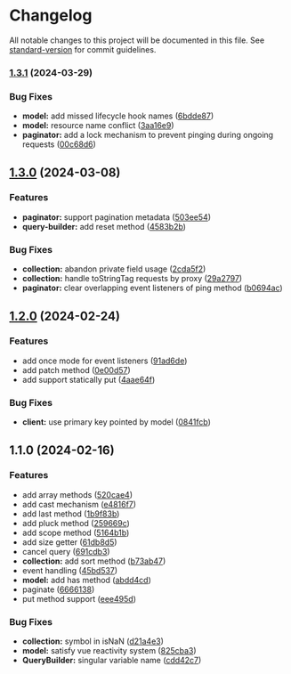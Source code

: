 # Changelog

All notable changes to this project will be documented in this file. See [standard-version](https://github.com/conventional-changelog/standard-version) for commit guidelines.

### [1.3.1](https://github.com/ismailceylan/restorm/compare/v1.3.0...v1.3.1) (2024-03-29)


### Bug Fixes

* **model:** add missed lifecycle hook names ([6bdde87](https://github.com/ismailceylan/restorm/commit/6bdde87f17a14ebb7217d8aac5c2379dae8065e3))
* **model:** resource name conflict ([3aa16e9](https://github.com/ismailceylan/restorm/commit/3aa16e968c1e5c4f1b002930680c1ee6e69d8e7d))
* **paginator:** add a lock mechanism to prevent pinging during ongoing requests ([00c68d6](https://github.com/ismailceylan/restorm/commit/00c68d659a66c37cd55ceac4d424fbe34c06dc88))

## [1.3.0](https://github.com/ismailceylan/restorm/compare/v1.2.0...v1.3.0) (2024-03-08)


### Features

* **paginator:** support pagination metadata ([503ee54](https://github.com/ismailceylan/restorm/commit/503ee54dbb835f372b829c1f422ecd6681fa79ba))
* **query-builder:** add reset method ([4583b2b](https://github.com/ismailceylan/restorm/commit/4583b2b1bcc85c7f536b436739b320d954609958))


### Bug Fixes

* **collection:** abandon private field usage ([2cda5f2](https://github.com/ismailceylan/restorm/commit/2cda5f25bab04a05ff5e6e8d4fe7595494ded80f))
* **collection:** handle toStringTag requests by  proxy ([29a2797](https://github.com/ismailceylan/restorm/commit/29a2797ada210dbfce695554b08a9899ab62a5ac))
* **paginator:** clear overlapping event listeners of ping method ([b0694ac](https://github.com/ismailceylan/restorm/commit/b0694aca08865f5cb0660b15e736f848a23688c4))

## [1.2.0](https://github.com/ismailceylan/restorm/compare/v1.1.0...v1.2.0) (2024-02-24)


### Features

* add once mode for event listeners ([91ad6de](https://github.com/ismailceylan/restorm/commit/91ad6de531ad9fa673c1d5057f92080c05ac283c))
* add patch method ([0e00d57](https://github.com/ismailceylan/restorm/commit/0e00d57f9f6a2acd209661991e49935dd199a603))
* add support statically put ([4aae64f](https://github.com/ismailceylan/restorm/commit/4aae64ff5a6baeda22a6006adac35e7c7e2da6a6))


### Bug Fixes

* **client:** use primary key pointed by model ([0841fcb](https://github.com/ismailceylan/restorm/commit/0841fcbad41ac8669b670caba60ab380cd437fcd))

## 1.1.0 (2024-02-16)


### Features

* add array methods ([520cae4](https://github.com/ismailceylan/restorm/commit/520cae4721c9d336182208b1d969923867b68526))
* add cast mechanism ([e4816f7](https://github.com/ismailceylan/restorm/commit/e4816f7afc444be37d390583cabe34aef065d67e))
* add last method ([1b9f83b](https://github.com/ismailceylan/restorm/commit/1b9f83b4b99b8f0dae4f5f44212ed38294ccd9bb))
* add pluck method ([259669c](https://github.com/ismailceylan/restorm/commit/259669c1b8bab20e8c3af48fb5aa43bca7e91678))
* add scope method ([5164b1b](https://github.com/ismailceylan/restorm/commit/5164b1b3d0103d78fbc6009d5ef5b0926c083680))
* add size getter ([61db8d5](https://github.com/ismailceylan/restorm/commit/61db8d5da73161157bb5dff8bf65ee70ed6f6543))
* cancel query ([691cdb3](https://github.com/ismailceylan/restorm/commit/691cdb31115ef077008a7688ae631ecfea49894f))
* **collection:** add sort method ([b73ab47](https://github.com/ismailceylan/restorm/commit/b73ab47f6e2f8e7d92eefd25d85f31f3be1b589c))
* event handling ([45bd537](https://github.com/ismailceylan/restorm/commit/45bd5373ea8c183863b5c2beb1549a302a4669c2))
* **model:** add has method ([abdd4cd](https://github.com/ismailceylan/restorm/commit/abdd4cdc7d2a55aeb7bc1bd8f8dbe860a74e8664))
* paginate ([6666138](https://github.com/ismailceylan/restorm/commit/6666138903a9de42fc0c07069398861243555460))
* put method support ([eee495d](https://github.com/ismailceylan/restorm/commit/eee495d56954af97d112fdc7ec220517c3585018))


### Bug Fixes

* **collection:** symbol in isNaN ([d21a4e3](https://github.com/ismailceylan/restorm/commit/d21a4e3ac98b549f5f4174978b40890260b79433))
* **model:** satisfy vue reactivity system ([825cba3](https://github.com/ismailceylan/restorm/commit/825cba3240394d9614954639b3e1aa47cf6c6e1b))
* **QueryBuilder:** singular variable name ([cdd42c7](https://github.com/ismailceylan/restorm/commit/cdd42c74e473f063141411862aeabf06224e4662))
